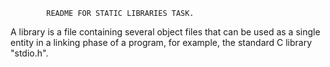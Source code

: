 			README FOR STATIC LIBRARIES TASK.

A library is a file containing several object files that can be used as a single entity in a linking phase of a program, for example, the standard C library "stdio.h".
